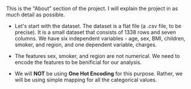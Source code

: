 This is the "About" section of the project. I will explain the project in as much detail as possible. 

* Let's start with the dataset. The dataset is a flat file (a .csv file, to be precise). It is a small dataset that consists of 1338 rows and seven columns. We have six independent variables - age, sex, BMI, children, smoker, and region, and one dependent variable, charges.

* The features sex, smoker, and region are not numerical. We need to encode the features to be benificial for our analysis.

* We will **NOT** be using **One Hot Encoding** for this purpose. Rather, we will be using simple mapping for all the categorical values.
